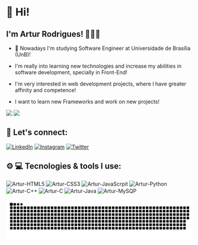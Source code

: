 # 👋 Hi! 

## I'm Artur Rodrigues! 🧑🏻‍💻

- 📖 Nowadays I'm studying Software Engineer at Universidade de Brasília (UnB)!

-  I'm really into learning new technologies and increase my abilities in software development, specially in Front-End!

-  I'm very interested in web development projects, where I have greater affinity and competence!

-  I want to learn new Frameworks and work on new projects!

<div>
   <img height="180em" src="https://github-readme-stats.vercel.app/api?username=ArturRSA19&show_icons=true&theme=tokyonight"/>
   <img height="180em" src="https://github-readme-stats.vercel.app/api/top-langs/?username=ArturRSA19&layout=compact&theme=tokyonight"/>
</div>


## 📱 Let's connect:

[![LinkedIn](https://img.shields.io/badge/LinkedIn-0077B5?style=for-the-badge&logo=linkedin&logoColor=white
)](https://www.linkedin.com/in/artur-rodrigues-baa097254/)
[![Instagram](https://img.shields.io/badge/Instagram-E4405F?style=for-the-badge&logo=instagram&logoColor=white)](https://www.instagram.com/arturrodrigues._/)
[![Twitter](https://img.shields.io/badge/Twitter-1DA1F2?style=for-the-badge&logo=twitter&logoColor=white
)](https://twitter.com/Arturrsa19)


## ⚙️ 💻 Tecnologies & tools I use:

<div>
  <img align="center" alt="Artur-HTML5" height="30" width="30" src="https://cdn.jsdelivr.net/gh/devicons/devicon/icons/html5/html5-original-wordmark.svg"/>
  <img align="center" alt="Artur-CSS3" height="30" width="30" src="https://cdn.jsdelivr.net/gh/devicons/devicon/icons/css3/css3-original-wordmark.svg"/>
  <img align="center" alt="Artur-JavaScrpit" height="30" width="30" src="https://cdn.jsdelivr.net/gh/devicons/devicon/icons/javascript/javascript-original.svg"/>
  <img align="center" alt="Artur-Python" height="30" width="30" src="https://cdn.jsdelivr.net/gh/devicons/devicon/icons/python/python-original-wordmark.svg"/>
  <img align="center" alt="Artur-C++" height="30" width="30" src="https://cdn.jsdelivr.net/gh/devicons/devicon/icons/cplusplus/cplusplus-original.svg"/>
  <img align="center" alt="Artur-C" height="30" width="30" src="https://cdn.jsdelivr.net/gh/devicons/devicon/icons/c/c-original.svg"/>
  <img align="center" alt="Artur-Java" height="30" width="30" src="https://cdn.jsdelivr.net/gh/devicons/devicon/icons/java/java-original.svg"/>
  <img align="center" alt="Artur-MySQP" height="30" width="30" src="https://cdn.jsdelivr.net/gh/devicons/devicon/icons/mysql/mysql-original-wordmark.svg"/>
</div>

![snake gif](https://github.com/ArturRSA19/ArturRSA19/blob/output/github-contribution-grid-snake.svg)

<!---
ArturRSA19/ArturRSA19 is a ✨ special ✨ repository because its `README.md` (this file) appears on your GitHub profile.
You can click the Preview link to take a look at your changes.
--->
